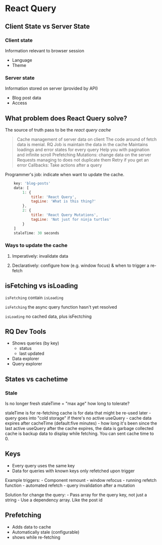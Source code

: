 # React Query

## Client State vs Server State

### Client state

Information relevant to browser session

- Language
- Theme

### Server state

Information stored on server (provided by API)

- Blog post data
- Access

## What problem does React Query solve?

The source of truth pass to be the *react query cache*

> Cache management of server data on client
> The code around of fetch data is menial.
> RQ Job is maintain the data in the cache
> Maintains loadings and error states for every query
> Help you with pagination and infinite scroll
> Prefetching
> Mutations: change data on the server
> Requests managing to does not duplicate them
> Retry if you get an error
> Callbacks: Take actions after a query

Programmer's job: indicate when want to update the cache.

```js
    key: 'blog-posts'
    data: [
        1: {
            title: 'React Query',
            tagLine: 'What is this thing?'
        },
        2: {
            title: 'React Query Mutations',
            tagLine: 'Not just for ninja turtles'
        }
    ]
    staleTime: 30 seconds
```

### Ways to update the cache

1. Imperatively: invalidate data

2. Declaratively: configure how (e.g. window focus) & when to trigger a re-fetch

## isFetching vs isLoading

`isFetching` contain `isLoading`

`isFetching`
the async query function hasn't yet resolved

`isLoading`
no cached data, plus isFectching

## RQ Dev Tools

- Shows queries (by key)
    - status
    - last updated
- Data explorer
- Query explorer

## States vs cachetime

### Stale
Is no longer fresh
staleTime = "max age"
how long to tolerate?

staleTime is for re-fetching
cache is for data that might be re-used later
    - query goes into "cold storage" if there's no active useQuery
    - cache data expires after cacheTime (default:five minutes)
    - how long it's been since the last active useQuery
after the cache expires, the data is garbage collected
cache is backup data to display while fetching. You can sent cache time to 0.

## Keys

- Every query uses the same key
- Data for queries with known keys only refetched upon trigger

Example triggers:
    - Component remount
    - window refocus
    - running refetch function
    - automated refetch
    - query invalidation after a mutation

Solution for change the query:
    - Pass array for the query key, not just a string
    - Use a dependency array. Like the post id 

## Prefetching

- Adds data to cache
- Automatically stale (configurable)
- shows while re-fetching

